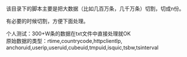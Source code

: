 该目录下的脚本主要是把大数据（比如几百万条，几千万条）切割，切成n份。

有必要的时候切割，方便下面处理。

个人测试：300+W条的数据在txt文件中直接处理就OK  
原始数据的类型：rtime,countrycode,httpclientIp, anchoruid,userip,useruid,cubeuid,tmpuid,isquic,tsbw,tsinterval   
